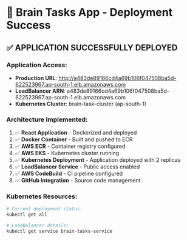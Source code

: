 # 🎉 Brain Tasks App - Deployment Success

## ✅ APPLICATION SUCCESSFULLY DEPLOYED

### Application Access:
- **Production URL**: http://a483de89166cd4a69b106f047508ba5d-622523967.ap-south-1.elb.amazonaws.com
- **LoadBalancer ARN**: a483de89166cd4a69b106f047508ba5d-622523967.ap-south-1.elb.amazonaws.com
- **Kubernetes Cluster**: brain-task-cluster (ap-south-1)

### Architecture Implemented:
1. ✅ **React Application** - Dockerized and deployed
2. ✅ **Docker Container** - Built and pushed to ECR
3. ✅ **AWS ECR** - Container registry configured
4. ✅ **AWS EKS** - Kubernetes cluster running
5. ✅ **Kubernetes Deployment** - Application deployed with 2 replicas
6. ✅ **LoadBalancer Service** - Public access enabled
7. ✅ **AWS CodeBuild** - CI pipeline configured
8. ✅ **GitHub Integration** - Source code management

### Kubernetes Resources:
```bash
# Current deployment status:
kubectl get all

# LoadBalancer details:
kubectl get service brain-tasks-service
